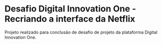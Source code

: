 # Desafio Digital Innovation One - Recriando a interface da Netflix

Projeto realizado para conclusão de desafio de projeto da plataforma Digital Innovation One.